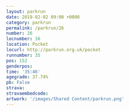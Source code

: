 ```yaml
---
layout: parkrun
date: 2019-02-02 09:00 +0000
category: parkrun
permalink: /parkrun/26
number: 26
locnumber: 16
location: Pocket
locurl: http://parkrun.org.uk/pocket
runnumber: 35
pos: 152
genderpos: 
time: '35:46'
agegrade: 37.74%
pb: False
strava: 
stravaembedcode:
artwork: '/images/Shared Content/parkrun.png'
---
```

